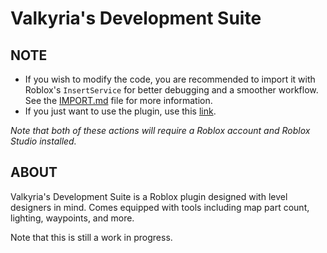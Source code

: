 # Valkyria's Development Suite

## NOTE
- If you wish to modify the code, you are recommended to import it with Roblox's `InsertService` for better debugging and a smoother workflow. See the [IMPORT.md](https://github.com/valk-yria/valkdevsuite/blob/master/IMPORT.md) file for more information.
- If you just want to use the plugin, use this [link](https://www.roblox.com/library/6988231623/Valkyrias-Development-Suite). 

*Note that both of these actions will require a Roblox account and Roblox Studio installed.*

## ABOUT
Valkyria's Development Suite is a Roblox plugin designed with level designers in mind. Comes equipped with tools including map part count, lighting, waypoints, and more.

Note that this is still a work in progress.
